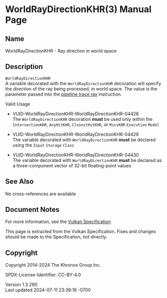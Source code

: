 # WorldRayDirectionKHR(3) Manual Page

## Name

WorldRayDirectionKHR - Ray direction in world space



## <a href="#_description" class="anchor"></a>Description

`WorldRayDirectionKHR`  
A variable decorated with the `WorldRayDirectionKHR` decoration will
specify the direction of the ray being processed, in world space. The
value is the parameter passed into the <a
href="https://registry.khronos.org/vulkan/specs/1.3-extensions/html/vkspec.html#glossary-pipeline-trace-ray"
target="_blank" rel="noopener">pipeline trace ray</a> instruction.

Valid Usage

- <a href="#VUID-WorldRayDirectionKHR-WorldRayDirectionKHR-04428"
  id="VUID-WorldRayDirectionKHR-WorldRayDirectionKHR-04428"></a>
  VUID-WorldRayDirectionKHR-WorldRayDirectionKHR-04428  
  The `WorldRayDirectionKHR` decoration **must** be used only within the
  `IntersectionKHR`, `AnyHitKHR`, `ClosestHitKHR`, or `MissKHR`
  `Execution` `Model`

- <a href="#VUID-WorldRayDirectionKHR-WorldRayDirectionKHR-04429"
  id="VUID-WorldRayDirectionKHR-WorldRayDirectionKHR-04429"></a>
  VUID-WorldRayDirectionKHR-WorldRayDirectionKHR-04429  
  The variable decorated with `WorldRayDirectionKHR` **must** be
  declared using the `Input` `Storage` `Class`

- <a href="#VUID-WorldRayDirectionKHR-WorldRayDirectionKHR-04430"
  id="VUID-WorldRayDirectionKHR-WorldRayDirectionKHR-04430"></a>
  VUID-WorldRayDirectionKHR-WorldRayDirectionKHR-04430  
  The variable decorated with `WorldRayDirectionKHR` **must** be
  declared as a three-component vector of 32-bit floating-point values

## <a href="#_see_also" class="anchor"></a>See Also

No cross-references are available

## <a href="#_document_notes" class="anchor"></a>Document Notes

For more information, see the <a
href="https://registry.khronos.org/vulkan/specs/1.3-extensions/html/vkspec.html#WorldRayDirectionKHR"
target="_blank" rel="noopener">Vulkan Specification</a>

This page is extracted from the Vulkan Specification. Fixes and changes
should be made to the Specification, not directly.

## <a href="#_copyright" class="anchor"></a>Copyright

Copyright 2014-2024 The Khronos Group Inc.

SPDX-License-Identifier: CC-BY-4.0

Version 1.3.290  
Last updated 2024-07-11 23:39:16 -0700
